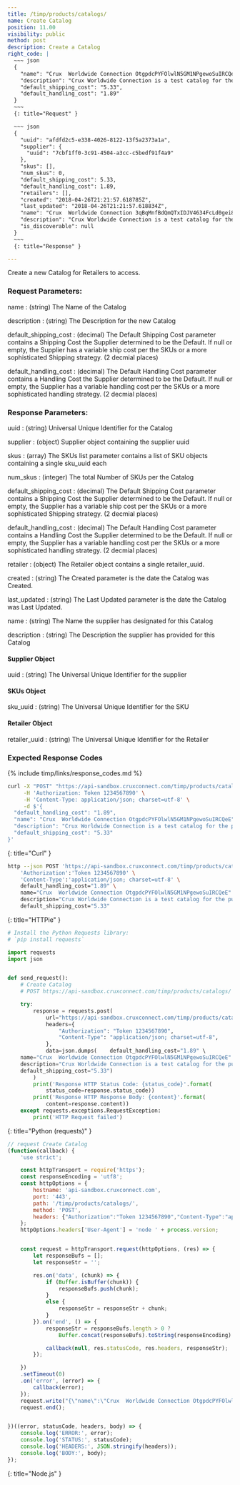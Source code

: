 ```yaml
---
title: /timp/products/catalogs/
name: Create Catalog
position: 11.00
visibility: public
method: post
description: Create a Catalog
right_code: |
  ~~~ json
  {
    "name": "Crux  Worldwide Connection OtgpdcPYFOlwlN5GM1NPgewoSuIRCQeE",
    "description": "Crux Worldwide Connection is a test catalog for the purposes of testing",
    "default_shipping_cost": "5.33",
    "default_handling_cost": "1.89"
  }
  ~~~
  {: title="Request" }

  ~~~ json
  {
    "uuid": "afdfd2c5-e338-4026-8122-13f5a2373a1a",
    "supplier": {
      "uuid": "7cbf1ff0-3c91-4504-a3cc-c5bedf91f4a9"
    },
    "skus": [],
    "num_skus": 0,
    "default_shipping_cost": 5.33,
    "default_handling_cost": 1.89,
    "retailers": [],
    "created": "2018-04-26T21:21:57.618785Z",
    "last_updated": "2018-04-26T21:21:57.618834Z",
    "name": "Crux  Worldwide Connection 3qBqMnfBdQmQTxIDJV4634FcLd0gei8y",
    "description": "Crux Worldwide Connection is a test catalog for the purposes of testing",
    "is_discoverable": null
  }
  ~~~
  {: title="Response" }

---
```

Create a new Catalog for Retailers to access.


### Request Parameters:

name
: (string) The Name of the Catalog

description
: (string) The Description for the new Catalog

default_shipping_cost
: (decimal) The Default Shipping Cost parameter contains a Shipping Cost the Supplier determined to be the Default. If null or empty, the Supplier has a variable ship cost per the SKUs or a more sophisticated Shipping strategy. (2 decmial places)

default_handling_cost
: (decimal) The Default Handling Cost parameter contains a Handling Cost the Supplier determined to be the Default. If null or empty, the Supplier has a variable handling cost per the SKUs or a more sophisticated handling strategy. (2 decmial places)

### Response Parameters:

uuid
: (string) Universal Unique Identifier for the Catalog

supplier
: (object) Supplier object containing the supplier uuid

skus
: (array) The SKUs list parameter contains a list of SKU objects containing a single sku_uuid each

num_skus
: (integer) The total Number of SKUs per the Catalog

default_shipping_cost
: (decimal) The Default Shipping Cost parameter contains a Shipping Cost the Supplier determined to be the Default. If null or empty, the Supplier has a variable ship cost per the SKUs or a more sophisticated Shipping strategy. (2 decmial places)

default_handling_cost
: (decimal) The Default Handling Cost parameter contains a Handling Cost the Supplier determined to be the Default. If null or empty, the Supplier has a variable handling cost per the SKUs or a more sophisticated handling strategy. (2 decmial places)

retailer
: (object) The Retailer object contains a single retailer_uuid.

created
: (string) The Created parameter is the date the Catalog was Created.

last_updated
: (string) The Last Updated parameter is the date the Catalog was Last Updated.

name
: (string) The Name the supplier has designated for this Catalog

description
: (string) The Description the supplier has provided for this Catalog

#### Supplier Object

uuid
: (string) The Universal Unique Identifier for the supplier

#### SKUs Object

sku_uuid
: (string) The Universal Unique Identifier for the SKU


#### Retailer Object

retailer_uuid
: (string) The Universal Unique Identifier for the Retailer

### Expected Response Codes

{% include timp/links/response_codes.md %}


~~~ bash
curl -X "POST" "https://api-sandbox.cruxconnect.com/timp/products/catalogs/" \
     -H 'Authorization: Token 1234567890' \
     -H 'Content-Type: application/json; charset=utf-8' \
     -d $'{
  "default_handling_cost": "1.89",
  "name": "Crux  Worldwide Connection OtgpdcPYFOlwlN5GM1NPgewoSuIRCQeE",
  "description": "Crux Worldwide Connection is a test catalog for the purposes of testing",
  "default_shipping_cost": "5.33"
}'

~~~
{: title="Curl" }

~~~ bash
http --json POST 'https://api-sandbox.cruxconnect.com/timp/products/catalogs/' \
    'Authorization':'Token 1234567890' \
    'Content-Type':'application/json; charset=utf-8' \
    default_handling_cost="1.89" \
    name="Crux  Worldwide Connection OtgpdcPYFOlwlN5GM1NPgewoSuIRCQeE" \
    description="Crux Worldwide Connection is a test catalog for the purposes of testing" \
    default_shipping_cost="5.33"

~~~
{: title="HTTPie" }

~~~ python
# Install the Python Requests library:
# `pip install requests`

import requests
import json


def send_request():
    # Create Catalog
    # POST https://api-sandbox.cruxconnect.com/timp/products/catalogs/

    try:
        response = requests.post(
            url="https://api-sandbox.cruxconnect.com/timp/products/catalogs/",
            headers={
                "Authorization": "Token 1234567890",
                "Content-Type": "application/json; charset=utf-8",
            },
            data=json.dumps(    default_handling_cost="1.89" \
    name="Crux  Worldwide Connection OtgpdcPYFOlwlN5GM1NPgewoSuIRCQeE" \
    description="Crux Worldwide Connection is a test catalog for the purposes of testing" \
    default_shipping_cost="5.33")
        )
        print('Response HTTP Status Code: {status_code}'.format(
            status_code=response.status_code))
        print('Response HTTP Response Body: {content}'.format(
            content=response.content))
    except requests.exceptions.RequestException:
        print('HTTP Request failed')

~~~
{: title="Python (requests)" }

~~~ javascript
// request Create Catalog
(function(callback) {
    'use strict';

    const httpTransport = require('https');
    const responseEncoding = 'utf8';
    const httpOptions = {
        hostname: 'api-sandbox.cruxconnect.com',
        port: '443',
        path: '/timp/products/catalogs/',
        method: 'POST',
        headers: {"Authorization":"Token 1234567890","Content-Type":"application/json; charset=utf-8"}
    };
    httpOptions.headers['User-Agent'] = 'node ' + process.version;


    const request = httpTransport.request(httpOptions, (res) => {
        let responseBufs = [];
        let responseStr = '';

        res.on('data', (chunk) => {
            if (Buffer.isBuffer(chunk)) {
                responseBufs.push(chunk);
            }
            else {
                responseStr = responseStr + chunk;
            }
        }).on('end', () => {
            responseStr = responseBufs.length > 0 ?
                Buffer.concat(responseBufs).toString(responseEncoding) : responseStr;

            callback(null, res.statusCode, res.headers, responseStr);
        });

    })
    .setTimeout(0)
    .on('error', (error) => {
        callback(error);
    });
    request.write("{\"name\":\"Crux  Worldwide Connection OtgpdcPYFOlwlN5GM1NPgewoSuIRCQeE\",\"description\":\"Crux Worldwide Connection is a test catalog for the purposes of testing\",\"default_shipping_cost\":\"5.33\",\"default_handling_cost\":\"1.89\"}")
    request.end();


})((error, statusCode, headers, body) => {
    console.log('ERROR:', error);
    console.log('STATUS:', statusCode);
    console.log('HEADERS:', JSON.stringify(headers));
    console.log('BODY:', body);
});

~~~
{: title="Node.js" }
